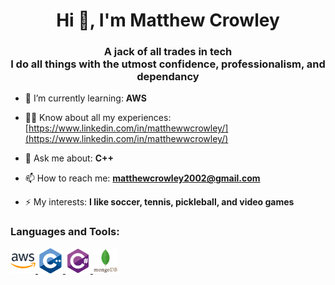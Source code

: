 <h1 align="center">Hi 👋, I'm Matthew Crowley</h1>
<h3 align="center">A jack of all trades in tech<br>I do all things with the utmost confidence, professionalism, and dependancy</h3>

- 🌱 I’m currently learning: **AWS**

- 👨‍💻 Know about all my experiences: [https://www.linkedin.com/in/matthewwcrowley/](https://www.linkedin.com/in/matthewwcrowley/)

- 💬 Ask me about: **C++**

- 📫 How to reach me: **matthewcrowley2002@gmail.com**

- ⚡ My interests: **I like soccer, tennis, pickleball, and video games**

<h3 align="left">Languages and Tools:</h3>
<p align="left"> <a href="https://aws.amazon.com" target="_blank" rel="noreferrer"> <img src="https://raw.githubusercontent.com/devicons/devicon/master/icons/amazonwebservices/amazonwebservices-original-wordmark.svg" alt="aws" width="40" height="40"/> </a> <a href="https://www.w3schools.com/cpp/" target="_blank" rel="noreferrer"> <img src="https://raw.githubusercontent.com/devicons/devicon/master/icons/cplusplus/cplusplus-original.svg" alt="cplusplus" width="40" height="40"/> </a> <a href="https://www.w3schools.com/cs/" target="_blank" rel="noreferrer"> <img src="https://raw.githubusercontent.com/devicons/devicon/master/icons/csharp/csharp-original.svg" alt="csharp" width="40" height="40"/> </a> <a href="https://www.mongodb.com/" target="_blank" rel="noreferrer"> <img src="https://raw.githubusercontent.com/devicons/devicon/master/icons/mongodb/mongodb-original-wordmark.svg" alt="mongodb" width="40" height="40"/> </a> </p>
